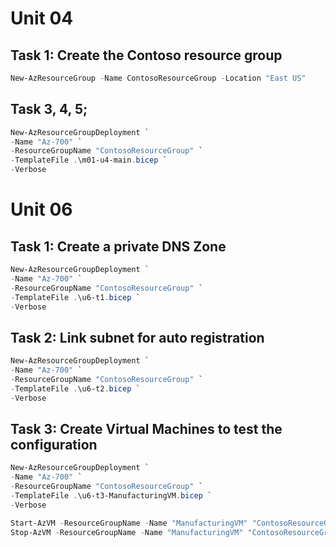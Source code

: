 # Unit 04
## Task 1: Create the Contoso resource group
```Powershell
New-AzResourceGroup -Name ContosoResourceGroup -Location "East US"
```

## Task 3, 4, 5;
```Powershell
New-AzResourceGroupDeployment `
-Name "Az-700" `
-ResourceGroupName "ContosoResourceGroup" `
-TemplateFile .\m01-u4-main.bicep `
-Verbose
```

# Unit 06
## Task 1: Create a private DNS Zone
```Powershell
New-AzResourceGroupDeployment `
-Name "Az-700" `
-ResourceGroupName "ContosoResourceGroup" `
-TemplateFile .\u6-t1.bicep `
-Verbose
```

## Task 2: Link subnet for auto registration
```Powershell
New-AzResourceGroupDeployment `
-Name "Az-700" `
-ResourceGroupName "ContosoResourceGroup" `
-TemplateFile .\u6-t2.bicep `
-Verbose
```

## Task 3: Create Virtual Machines to test the configuration
```Powershell
New-AzResourceGroupDeployment `
-Name "Az-700" `
-ResourceGroupName "ContosoResourceGroup" `
-TemplateFile .\u6-t3-ManufacturingVM.bicep `
-Verbose

Start-AzVM -ResourceGroupName -Name "ManufacturingVM" "ContosoResourceGroup"
Stop-AzVM -ResourceGroupName -Name "ManufacturingVM" "ContosoResourceGroup" 
```
